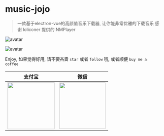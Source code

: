 # music-jojo

> 一款基于electron-vue的高颜值音乐下载器, 让你能非常优雅的下载音乐
感谢 loliconer 提供的 NMPlayer

![avatar](http://qiniu.zoranjojo.top/music-jojo.png)

![avatar](http://qiniu.zoranjojo.top/music-jojo1.png)

Enjoy, 如果觉得好用, 请不要吝啬 ```star``` 或者 ```follow``` 哦, 或者顺便 ```buy me a coffee```

|支付宝|微信|
|:-----:|:-----:|
|<img width="152" src="https://i.loli.net/2018/09/11/5b9762ccc140f.png">|<img width="150" src="https://i.loli.net/2018/09/11/5b9762ad8fcb3.png"/>|
